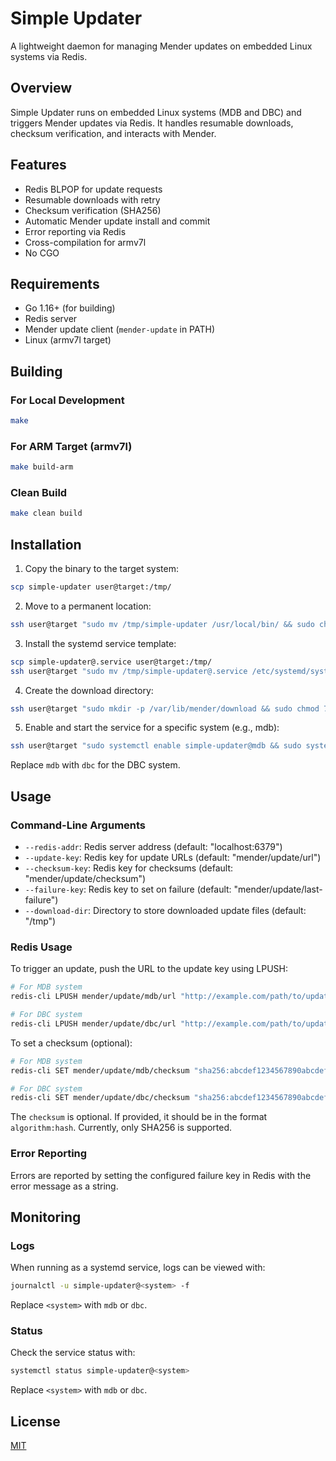 # Simple Updater

A lightweight daemon for managing Mender updates on embedded Linux systems via Redis.

## Overview

Simple Updater runs on embedded Linux systems (MDB and DBC) and triggers Mender updates via Redis. It handles resumable downloads, checksum verification, and interacts with Mender.

## Features

- Redis BLPOP for update requests
- Resumable downloads with retry
- Checksum verification (SHA256)
- Automatic Mender update install and commit
- Error reporting via Redis
- Cross-compilation for armv7l
- No CGO

## Requirements

- Go 1.16+ (for building)
- Redis server
- Mender update client (`mender-update` in PATH)
- Linux (armv7l target)

## Building

### For Local Development

```bash
make
```

### For ARM Target (armv7l)

```bash
make build-arm
```

### Clean Build

```bash
make clean build
```

## Installation

1. Copy the binary to the target system:

```bash
scp simple-updater user@target:/tmp/
```

2. Move to a permanent location:

```bash
ssh user@target "sudo mv /tmp/simple-updater /usr/local/bin/ && sudo chmod +x /usr/local/bin/simple-updater"
```

3. Install the systemd service template:

```bash
scp simple-updater@.service user@target:/tmp/
ssh user@target "sudo mv /tmp/simple-updater@.service /etc/systemd/system/ && sudo systemctl daemon-reload"
```

4. Create the download directory:

```bash
ssh user@target "sudo mkdir -p /var/lib/mender/download && sudo chmod 755 /var/lib/mender/download"
```

5. Enable and start the service for a specific system (e.g., mdb):

```bash
ssh user@target "sudo systemctl enable simple-updater@mdb && sudo systemctl start simple-updater@mdb"
```

Replace `mdb` with `dbc` for the DBC system.

## Usage

### Command-Line Arguments

- `--redis-addr`: Redis server address (default: "localhost:6379")
- `--update-key`: Redis key for update URLs (default: "mender/update/url")
- `--checksum-key`: Redis key for checksums (default: "mender/update/checksum")
- `--failure-key`: Redis key to set on failure (default: "mender/update/last-failure")
- `--download-dir`: Directory to store downloaded update files (default: "/tmp")

### Redis Usage

To trigger an update, push the URL to the update key using LPUSH:

```bash
# For MDB system
redis-cli LPUSH mender/update/mdb/url "http://example.com/path/to/update.mender"

# For DBC system
redis-cli LPUSH mender/update/dbc/url "http://example.com/path/to/update.mender"
```

To set a checksum (optional):

```bash
# For MDB system
redis-cli SET mender/update/mdb/checksum "sha256:abcdef1234567890abcdef1234567890abcdef1234567890abcdef1234567890"

# For DBC system
redis-cli SET mender/update/dbc/checksum "sha256:abcdef1234567890abcdef1234567890abcdef1234567890abcdef1234567890"
```

The `checksum` is optional. If provided, it should be in the format `algorithm:hash`. Currently, only SHA256 is supported.

### Error Reporting

Errors are reported by setting the configured failure key in Redis with the error message as a string.

## Monitoring

### Logs

When running as a systemd service, logs can be viewed with:

```bash
journalctl -u simple-updater@<system> -f
```

Replace `<system>` with `mdb` or `dbc`.

### Status

Check the service status with:

```bash
systemctl status simple-updater@<system>
```

Replace `<system>` with `mdb` or `dbc`.

## License

[MIT](LICENSE)
